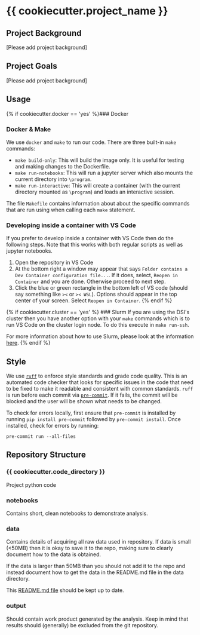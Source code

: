 # {{ cookiecutter.project_name }}

## Project Background

[Please add project background]

## Project Goals

[Please add project background]

## Usage

{% if cookiecutter.docker == 'yes' %}### Docker

### Docker & Make

We use `docker` and `make` to run our code. There are three built-in `make` commands:

* `make build-only`: This will build the image only. It is useful for testing and making changes to the Dockerfile.
* `make run-notebooks`: This will run a jupyter server which also mounts the current directory into `\program`.
* `make run-interactive`: This will create a container (with the current directory mounted as `\program`) and loads an interactive session. 

The file `Makefile` contains information about about the specific commands that are run using when calling each `make` statement.

### Developing inside a container with VS Code

If you prefer to develop inside a container with VS Code then do the following steps. Note that this works with both regular scripts as well as jupyter notebooks.

1. Open the repository in VS Code
2. At the bottom right a window may appear that says `Folder contains a Dev Container configuration file...`. If it does, select, `Reopen in Container` and you are done. Otherwise proceed to next step. 
3. Click the blue or green rectangle in the bottom left of VS code (should say something like `><` or `>< WSL`). Options should appear in the top center of your screen. Select `Reopen in Container`.
{% endif %}

{% if cookiecutter.cluster == 'yes' %} ### Slurm
If you are using the DSI's cluster then you have another option with your `make` commands which is to run VS Code on the cluster login node. To do this execute in `make run-ssh`. 

For more information about how to use Slurm, please look at the information [here](https://github.com/uchicago-dsi/core-facility-docs/blob/main/slurm.md).
{% endif %}

## Style
We use [`ruff`](https://docs.astral.sh/ruff/) to enforce style standards and grade code quality. This is an automated code checker that looks for specific issues in the code that need to be fixed to make it readable and consistent with common standards. `ruff` is run before each commit via [`pre-commit`](https://pre-commit.com/). If it fails, the commit will be blocked and the user will be shown what needs to be changed.

To check for errors locally, first ensure that `pre-commit` is installed by running `pip install pre-commit` followed by `pre-commit install`. Once installed, check for errors by running:
```
pre-commit run --all-files
```

## Repository Structure

### {{ cookiecutter.code_directory }}
Project python code

### notebooks
Contains short, clean notebooks to demonstrate analysis.

### data

Contains details of acquiring all raw data used in repository. If data is small (<50MB) then it is okay to save it to the repo, making sure to clearly document how to the data is obtained.

If the data is larger than 50MB than you should not add it to the repo and instead document how to get the data in the README.md file in the data directory. 

This [README.md file](/data/README.md) should be kept up to date.

### output
Should contain work product generated by the analysis. Keep in mind that results should (generally) be excluded from the git repository.
